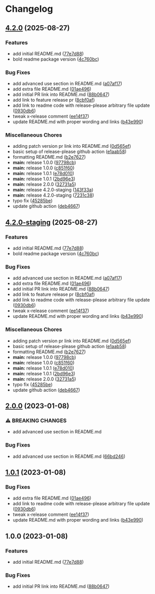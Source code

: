 # Changelog

## [4.2.0](https://github.com/clspeter/expo-release-please-example/compare/v4.1.15...v4.2.0) (2025-08-27)


### Features

* add initial README.md ([77e7d88](https://github.com/clspeter/expo-release-please-example/commit/77e7d8885c84a69f6d016624dd4e674cd084c8a2))
* bold readme package version ([4c760bc](https://github.com/clspeter/expo-release-please-example/commit/4c760bc3fe38fde76d219d360ee94f1ba8087b79))


### Bug Fixes

* add advanced use section in README.md ([a07af17](https://github.com/clspeter/expo-release-please-example/commit/a07af1743bd48c8977df43dc4536e6e338472527))
* add extra file README.md ([01ae496](https://github.com/clspeter/expo-release-please-example/commit/01ae4968adb0b6029096718e154de34ac366e31b))
* add initial PR link into README.md ([88b0647](https://github.com/clspeter/expo-release-please-example/commit/88b0647518f0b74950051c2760a93f5cb4ff0039))
* add link to feature release pr ([8cbf0af](https://github.com/clspeter/expo-release-please-example/commit/8cbf0aff2877542f1c20ba2f74e57330ea508e7c))
* add link to readme code with release-please arbitrary file update ([0930db6](https://github.com/clspeter/expo-release-please-example/commit/0930db6ce13f8a2257f797f82dcb285bbc374ab1))
* tweak x-release comment ([ee14f37](https://github.com/clspeter/expo-release-please-example/commit/ee14f370548bcb4f7f61a9f317012cf428c9352e))
* update README.md with proper wording and links ([b43e990](https://github.com/clspeter/expo-release-please-example/commit/b43e990d7e8f4cae779e3a56f145c6c80d48735c))


### Miscellaneous Chores

* adding patch version pr link into README.md ([0d565ef](https://github.com/clspeter/expo-release-please-example/commit/0d565ef8a450aec8fe2452d9887efa783f0cd89f))
* basic setup of release-please github action ([e1aab58](https://github.com/clspeter/expo-release-please-example/commit/e1aab588be0562fb6e59d91e6d2194598d7bda1c))
* formatting README.md ([b2e7627](https://github.com/clspeter/expo-release-please-example/commit/b2e7627fb25ff5ebc295453697bc2d8239cdcd94))
* **main:** release 1.0.0 ([97798cb](https://github.com/clspeter/expo-release-please-example/commit/97798cba3fc878a676ec9b8d91dd4ef53ad648ff))
* **main:** release 1.0.0 ([c851f60](https://github.com/clspeter/expo-release-please-example/commit/c851f60fdb75741cdf42304b6c330d80e82116f6))
* **main:** release 1.0.1 ([e78d010](https://github.com/clspeter/expo-release-please-example/commit/e78d010267fe3e699cdf254c3a2f3eb38cd24038))
* **main:** release 1.0.1 ([2bd96e3](https://github.com/clspeter/expo-release-please-example/commit/2bd96e3b0b94409809362a804f086351f2083497))
* **main:** release 2.0.0 ([32731a5](https://github.com/clspeter/expo-release-please-example/commit/32731a51e5bb3288e2cb2a8ffae32c454ecb2767))
* **main:** release 4.2.0-staging ([143f33a](https://github.com/clspeter/expo-release-please-example/commit/143f33a8f00a19dfe53d75aa29ed964d3ed27269))
* **main:** release 4.2.0-staging ([7231c38](https://github.com/clspeter/expo-release-please-example/commit/7231c382dc7dc2972571aa7328077ec28035ff53))
* typo fix ([45285be](https://github.com/clspeter/expo-release-please-example/commit/45285be08879989a92244b54aaae7ea754bd3d11))
* update github action ([deb4667](https://github.com/clspeter/expo-release-please-example/commit/deb46673205ce67150d1763bbf9f03c847c7faf2))

## [4.2.0-staging](https://github.com/clspeter/expo-release-please-example/compare/v4.1.15...v4.2.0-staging) (2025-08-27)


### Features

* add initial README.md ([77e7d88](https://github.com/clspeter/expo-release-please-example/commit/77e7d8885c84a69f6d016624dd4e674cd084c8a2))
* bold readme package version ([4c760bc](https://github.com/clspeter/expo-release-please-example/commit/4c760bc3fe38fde76d219d360ee94f1ba8087b79))


### Bug Fixes

* add advanced use section in README.md ([a07af17](https://github.com/clspeter/expo-release-please-example/commit/a07af1743bd48c8977df43dc4536e6e338472527))
* add extra file README.md ([01ae496](https://github.com/clspeter/expo-release-please-example/commit/01ae4968adb0b6029096718e154de34ac366e31b))
* add initial PR link into README.md ([88b0647](https://github.com/clspeter/expo-release-please-example/commit/88b0647518f0b74950051c2760a93f5cb4ff0039))
* add link to feature release pr ([8cbf0af](https://github.com/clspeter/expo-release-please-example/commit/8cbf0aff2877542f1c20ba2f74e57330ea508e7c))
* add link to readme code with release-please arbitrary file update ([0930db6](https://github.com/clspeter/expo-release-please-example/commit/0930db6ce13f8a2257f797f82dcb285bbc374ab1))
* tweak x-release comment ([ee14f37](https://github.com/clspeter/expo-release-please-example/commit/ee14f370548bcb4f7f61a9f317012cf428c9352e))
* update README.md with proper wording and links ([b43e990](https://github.com/clspeter/expo-release-please-example/commit/b43e990d7e8f4cae779e3a56f145c6c80d48735c))


### Miscellaneous Chores

* adding patch version pr link into README.md ([0d565ef](https://github.com/clspeter/expo-release-please-example/commit/0d565ef8a450aec8fe2452d9887efa783f0cd89f))
* basic setup of release-please github action ([e1aab58](https://github.com/clspeter/expo-release-please-example/commit/e1aab588be0562fb6e59d91e6d2194598d7bda1c))
* formatting README.md ([b2e7627](https://github.com/clspeter/expo-release-please-example/commit/b2e7627fb25ff5ebc295453697bc2d8239cdcd94))
* **main:** release 1.0.0 ([97798cb](https://github.com/clspeter/expo-release-please-example/commit/97798cba3fc878a676ec9b8d91dd4ef53ad648ff))
* **main:** release 1.0.0 ([c851f60](https://github.com/clspeter/expo-release-please-example/commit/c851f60fdb75741cdf42304b6c330d80e82116f6))
* **main:** release 1.0.1 ([e78d010](https://github.com/clspeter/expo-release-please-example/commit/e78d010267fe3e699cdf254c3a2f3eb38cd24038))
* **main:** release 1.0.1 ([2bd96e3](https://github.com/clspeter/expo-release-please-example/commit/2bd96e3b0b94409809362a804f086351f2083497))
* **main:** release 2.0.0 ([32731a5](https://github.com/clspeter/expo-release-please-example/commit/32731a51e5bb3288e2cb2a8ffae32c454ecb2767))
* typo fix ([45285be](https://github.com/clspeter/expo-release-please-example/commit/45285be08879989a92244b54aaae7ea754bd3d11))
* update github action ([deb4667](https://github.com/clspeter/expo-release-please-example/commit/deb46673205ce67150d1763bbf9f03c847c7faf2))

## [2.0.0](https://github.com/dmi3y/expo-release-please-example/compare/v1.0.1...v2.0.0) (2023-01-08)


### ⚠ BREAKING CHANGES

* add advanced use section in README.md

### Bug Fixes

* add advanced use section in README.md ([66bd246](https://github.com/dmi3y/expo-release-please-example/commit/66bd24635f00642d221cb19211fe63048ac29cbf))

## [1.0.1](https://github.com/dmi3y/expo-release-please-example/compare/v1.0.0...v1.0.1) (2023-01-08)


### Bug Fixes

* add extra file README.md ([01ae496](https://github.com/dmi3y/expo-release-please-example/commit/01ae4968adb0b6029096718e154de34ac366e31b))
* add link to readme code with release-please arbitrary file update ([0930db6](https://github.com/dmi3y/expo-release-please-example/commit/0930db6ce13f8a2257f797f82dcb285bbc374ab1))
* tweak x-release comment ([ee14f37](https://github.com/dmi3y/expo-release-please-example/commit/ee14f370548bcb4f7f61a9f317012cf428c9352e))
* update README.md with proper wording and links ([b43e990](https://github.com/dmi3y/expo-release-please-example/commit/b43e990d7e8f4cae779e3a56f145c6c80d48735c))

## 1.0.0 (2023-01-08)


### Features

* add initial README.md ([77e7d88](https://github.com/dmi3y/expo-release-please-example/commit/77e7d8885c84a69f6d016624dd4e674cd084c8a2))


### Bug Fixes

* add initial PR link into README.md ([88b0647](https://github.com/dmi3y/expo-release-please-example/commit/88b0647518f0b74950051c2760a93f5cb4ff0039))
